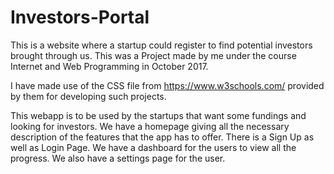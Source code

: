 # Investors-Portal
This is a website where a startup could register to find potential investors brought through us.
This was a Project made by me under the course Internet and Web Programming in October 2017.

I have made use of the CSS file from https://www.w3schools.com/ provided by them for developing such projects.

This webapp is to be used by the startups that want some fundings and looking for investors.
We have a homepage giving all the necessary description of the features that the app has to offer.
There is a Sign Up as well as Login Page.
We have a dashboard for the users to view all the progress.
We also have a settings page for the user.
